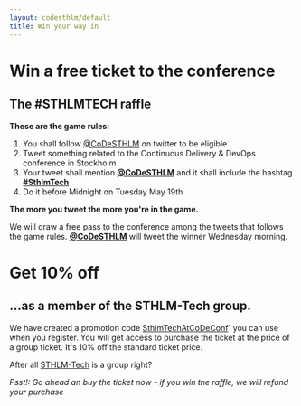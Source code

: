```yaml
---
layout: codesthlm/default
title: Win your way in
---
```


# Win a free ticket to the conference

## The #STHLMTECH raffle

__These are the game rules:__

1. You shall follow [@CoDeSTHLM](http://twitter.com/codesthlm) on twitter to be eligible
2. Tweet something related to the Continuous Delivery & DevOps conference in Stockholm
3. Your tweet shall mention __[@CoDeSTHLM](http://twitter.com/codesthlm)__ and it shall include the hashtag __[#SthlmTech](http://twitter.com/search?q=%23sthlmtech)__
3. Do it before Midnight on Tuesday May 19th

__The more you tweet the more you're in the game.__

We will draw a free pass to the conference among the tweets that follows the game rules. __[@CoDeSTHLM](http://twitter.com/codesthlm)__ will tweet the winner Wednesday morning.

# Get 10% off

## ...as a member of the STHLM-Tech group.

We have created a promotion code [SthlmTechAtCoDeConf](
https://codesthlm15.eventbrite.com/?discount=SthlmTechAtCoDeConf)` you can use when you register. You will get access to purchase the ticket at the price of a group ticket. It's 10% off the standard ticket price.

After all [STHLM-Tech](http://www.meetup.com/STHLM-Tech-Meetup) is a group right?

_Psst!: Go ahead an buy the ticket now - if you win the raffle, we will refund your purchase_
